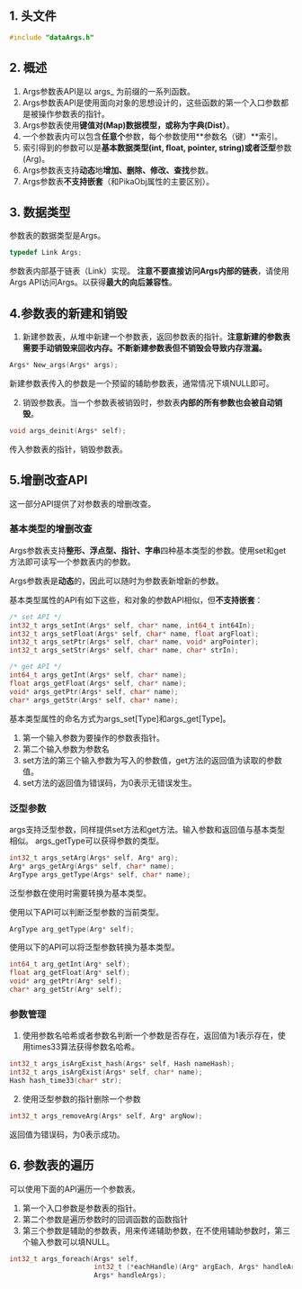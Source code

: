 ## 1. 头文件
```c
#include "dataArgs.h"
```
## 2. 概述

1. Args参数表API是以 args_ 为前缀的一系列函数。
1. Args参数表API是使用面向对象的思想设计的，这些函数的第一个入口参数都是被操作参数表的指针。
1. Args参数表使用**键值对(Map)**数据模型，或称为**字典(Dist）**。
1. 一个参数表内可以包含**任意个**参数，每个参数使用**参数名（键）**索引。
1. 索引得到的参数可以是**基本数据类型(int, float, pointer, string)**或者**泛型**参数(Arg)。
1. Args参数表支持**动态**地**增加、删除、修改、查找**参数。
1. Args参数表**不支持嵌套**（和PikaObj属性的主要区别）。
## 3. 数据类型
参数表的数据类型是Args。
```c
typedef Link Args;
```
参数表内部基于链表（Link）实现。
**注意不要直接访问Args内部的链表**，请使用Args API访问Args。以获得**最大的向后兼容性**。
​

## 4.参数表的新建和销毁

1. 新建参数表，从堆中新建一个参数表，返回参数表的指针。**注意新建的参数表需要手动销毁来回收内存。不断新建参数表但不销毁会导致内存泄漏。**
```c
Args* New_args(Args* args);
```
新建参数表传入的参数是一个预留的辅助参数表，通常情况下填NULL即可。
​


2. 销毁参数表。当一个参数表被销毁时，参数表**内部的所有参数也会被自动销毁**。
```c
void args_deinit(Args* self);
```
传入参数表的指针，销毁参数表。
## 5.增删改查API
这一部分API提供了对参数表的增删改查。
### 基本类型的增删改查
Args参数表支持**整形、浮点型、指针、字串**四种基本类型的参数。使用set和get方法即可读写一个参数表内的参数。
​

Args参数表是**动态**的，因此可以随时为参数表新增新的参数。
​

基本类型属性的API有如下这些，和对象的参数API相似，但**不支持嵌套**：
```c
/* set API */
int32_t args_setInt(Args* self, char* name, int64_t int64In);
int32_t args_setFloat(Args* self, char* name, float argFloat);
int32_t args_setPtr(Args* self, char* name, void* argPointer);
int32_t args_setStr(Args* self, char* name, char* strIn);

/* get API */
int64_t args_getInt(Args* self, char* name);
float args_getFloat(Args* self, char* name);
void* args_getPtr(Args* self, char* name);
char* args_getStr(Args* self, char* name);
```
基本类型属性的命名方式为args_set[Type]和args_get[Type]。
​


1. 第一个输入参数为要操作的参数表指针。
1. 第二个输入参数为参数名
1. set方法的第三个输入参数为写入的参数值，get方法的返回值为读取的参数值。
1. set方法的返回值为错误码，为0表示无错误发生。
### 泛型参数
args支持泛型参数，同样提供set方法和get方法。输入参数和返回值与基本类型相似。
args_getType可以获得参数的类型。
```c
int32_t args_setArg(Args* self, Arg* arg);
Arg* args_getArg(Args* self, char* name);
ArgType args_getType(Args* self, char* name);
```
泛型参数在使用时需要转换为基本类型。
​

使用以下API可以判断泛型参数的当前类型。
```c
ArgType arg_getType(Arg* self);
```
使用以下的API可以将泛型参数转换为基本类型。
```c
int64_t arg_getInt(Arg* self);
float arg_getFloat(Arg* self);
void* arg_getPtr(Arg* self);
char* arg_getStr(Arg* self);
```
### 参数管理

1. 使用参数名哈希或者参数名判断一个参数是否存在，返回值为1表示存在，使用times33算法获得参数名哈希。
```c
int32_t args_isArgExist_hash(Args* self, Hash nameHash);
int32_t args_isArgExist(Args* self, char* name);
Hash hash_time33(char* str);
```

2. 使用泛型参数的指针删除一个参数
```c
int32_t args_removeArg(Args* self, Arg* argNow);
```
返回值为错误码，为0表示成功。
## 6. 参数表的遍历
可以使用下面的API遍历一个参数表。

1. 第一个入口参数是参数表的指针。
1. 第二个参数是遍历参数时的回调函数的函数指针
1. 第三个参数是辅助的参数表，用来传递辅助参数，在不使用辅助参数时，第三个输入参数可以填NULL。
```c
int32_t args_foreach(Args* self,
                     int32_t (*eachHandle)(Arg* argEach, Args* handleArgs),
                     Args* handleArgs);
```
​

## 

